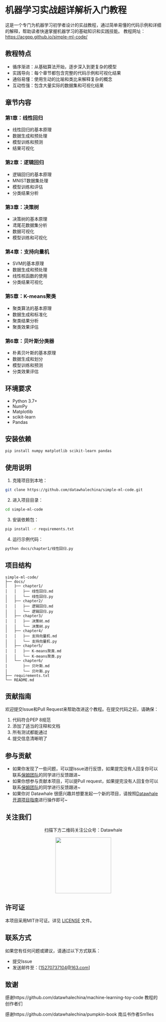 # 机器学习实战超详解析入门教程

这是一个专门为机器学习初学者设计的实战教程，通过简单易懂的代码示例和详细的解释，帮助读者快速掌握机器学习的基础知识和实践技能。
教程网址：https://acgpp.github.io/simple-ml-code/
## 教程特点

- 循序渐进：从基础算法开始，逐步深入到更复杂的模型
- 实践导向：每个章节都包含完整的代码示例和可视化结果
- 通俗易懂：使用生动的比喻和类比来解释复杂的概念
- 互动性强：包含大量实际的数据集和可视化结果

## 章节内容

### 第1章：线性回归
- 线性回归的基本原理
- 数据生成和预处理
- 模型训练和预测
- 结果可视化

### 第2章：逻辑回归
- 逻辑回归的基本原理
- MNIST数据集处理
- 模型训练和评估
- 分类结果分析

### 第3章：决策树
- 决策树的基本原理
- 鸢尾花数据集分析
- 数据可视化
- 模型训练和可视化

### 第4章：支持向量机
- SVM的基本原理
- 数据生成和预处理
- 线性核函数的使用
- 分类结果可视化

### 第5章：K-means聚类
- 聚类算法的基本原理
- 数据生成和标准化
- 聚类结果分析
- 聚类效果评估

### 第6章：贝叶斯分类器
- 朴素贝叶斯的基本原理
- 数据生成和划分
- 模型训练和预测
- 分类效果评估

## 环境要求

- Python 3.7+
- NumPy
- Matplotlib
- scikit-learn
- Pandas

## 安装依赖

```bash
pip install numpy matplotlib scikit-learn pandas
```

## 使用说明

1. 克隆项目到本地：
```bash
git clone https://github.com/datawhalechina/simple-ml-code.git
```

2. 进入项目目录：
```bash
cd simple-ml-code
```

3. 安装依赖包：
```bash
pip install -r requirements.txt
```

4. 运行示例代码：
```bash
python docs/chapter1/线性回归.py
```

## 项目结构

```
simple-ml-code/
├── docs/
│   ├── chapter1/
│   │   ├── 线性回归.md
│   │   └── 线性回归.py
│   ├── chapter2/
│   │   ├── 逻辑回归.md
│   │   └── 逻辑回归.py
│   ├── chapter3/
│   │   ├── 决策树.md
│   │   └── 决策树.py
│   ├── chapter4/
│   │   ├── 支持向量机.md
│   │   └── 支持向量机.py
│   ├── chapter5/
│   │   ├── K-means聚类.md
│   │   └── K-means聚类.py
│   └── chapter6/
│       ├── 贝叶斯.md
│       └── 贝叶斯.py
├── requirements.txt
└── README.md
```

## 贡献指南

欢迎提交Issue和Pull Request来帮助改进这个教程。在提交代码之前，请确保：

1. 代码符合PEP 8规范
2. 添加了适当的注释和文档
3. 所有测试都能通过
4. 提交信息清晰明了

## 参与贡献

- 如果你发现了一些问题，可以提Issue进行反馈，如果提完没有人回复你可以联系[保姆团队](https://github.com/datawhalechina/DOPMC/blob/main/OP.md)的同学进行反馈跟进~
- 如果你想参与贡献本项目，可以提Pull request，如果提完没有人回复你可以联系[保姆团队](https://github.com/datawhalechina/DOPMC/blob/main/OP.md)的同学进行反馈跟进~
- 如果你对 Datawhale 很感兴趣并想要发起一个新的项目，请按照[Datawhale开源项目指南](https://github.com/datawhalechina/DOPMC/blob/main/GUIDE.md)进行操作即可~

## 关注我们

<div align=center>
<p>扫描下方二维码关注公众号：Datawhale</p>
<img src="https://raw.githubusercontent.com/datawhalechina/pumpkin-book/master/res/qrcode.jpeg" width = "180" height = "180">
</div>

## 许可证

本项目采用MIT许可证。详见 [LICENSE](LICENSE) 文件。

## 联系方式

如果您有任何问题或建议，请通过以下方式联系：

- 提交Issue
- 发送邮件至：[15270737104@163.com]

## 致谢

感谢https://github.com/datawhalechina/machine-learning-toy-code 教程的创作者们  

感谢https://github.com/datawhalechina/pumpkin-book 南瓜书作者Sm1les

